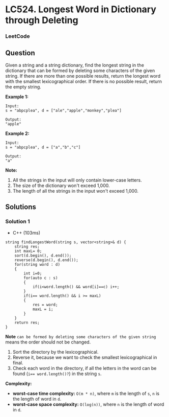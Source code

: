 # LC524. Longest Word in Dictionary through Deleting

### LeetCode

## Question

Given a string and a string dictionary, find the longest string in the dictionary that can be formed by deleting some characters of the given string. If there are more than one possible results, return the longest word with the smallest lexicographical order. If there is no possible result, return the empty string.

**Example 1:**

```
Input:
s = "abpcplea", d = ["ale","apple","monkey","plea"]

Output: 
"apple"
```

**Example 2:**

```
Input:
s = "abpcplea", d = ["a","b","c"]

Output: 
"a"
```

**Note:**

1.	All the strings in the input will only contain lower-case letters.
2.	The size of the dictionary won't exceed 1,000.
3.	The length of all the strings in the input won't exceed 1,000.

## Solutions

### Solution 1

* C++ (103ms)
```
string findLongestWord(string s, vector<string>& d) {
    string res;
    int maxL= 0;
    sort(d.begin(), d.end());
    reverse(d.begin(), d.end());
    for(string word : d)
    {
        int i=0;
        for(auto c : s)
        {
            if(i<word.length() && word[i]==c) i++;
        }
        if(i== word.length() && i >= maxL)
        {
            res = word;
            maxL = i;
        }
    }
    return res;
}
```

**Note** `can be formed by deleting some characters of the given string` means the order should not be changed.

1. Sort the directory by the lexicographical.
2. Reverse it, because we want to check the smallest lexicographical in final.
3. Check each word in the directory, if all the letters in the word can be found (`i== word.length()?`) in the string `s`.

**Complexity:**

* **worst-case time complexity:** `O(m * n)`, where `m` is the length of `s`, `n` is the length of word in `d`.
* **worst-case space complexity:** `O(log(n))`, where `n` is the length of word in `d`.
